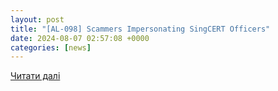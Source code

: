 ```yaml
---
layout: post
title: "[AL-098] Scammers Impersonating SingCERT Officers"
date: 2024-08-07 02:57:08 +0000
categories: [news]
---
```


[Читати далі](https://www.csa.gov.sg/alerts-advisories/alerts/2024/al-2024-098)
